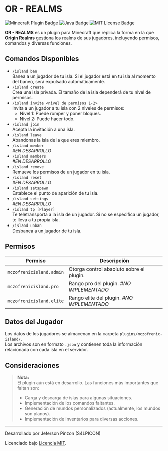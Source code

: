 <h1><strong>OR - REALMS</strong></h1>
<p>
  <img src="https://img.shields.io/badge/Minecraft-Plugin-brightgreen" alt="Minecraft Plugin Badge">
  <img src="https://img.shields.io/badge/Java-21-orange" alt="Java Badge">
  <img src="https://img.shields.io/badge/license-MIT-blue.svg" alt="MIT License Badge">
</p>

<p><strong>OR - REALMS</strong> es un plugin para Minecraft que replica la forma en la que <strong>Origin Realms</strong> gestiona los realms de sus jugadores, incluyendo permisos, comandos y diversas funciones.</p>

<h2><strong>Comandos Disponibles</strong></h2>
<ul>
  <li><code>/island ban</code> <br>
    Banea a un jugador de tu isla. Si el jugador está en tu isla al momento del baneo, será expulsado automáticamente.</li>
  <li><code>/island create</code> <br>
    Crea una isla privada. El tamaño de la isla dependerá de tu nivel de permisos.</li>
  <li><code>/island invite &lt;nivel de permisos 1-2&gt;</code> <br>
    Invita a un jugador a tu isla con 2 niveles de permisos: <br>
    <ul>
      <li>Nivel 1: Puede romper y poner bloques.</li>
      <li>Nivel 2: Puede hacer todo.</li>
    </ul>
  </li>
  <li><code>/island join</code> <br>
    Acepta la invitación a una isla.</li>
  <li><code>/island leave</code> <br>
    Abandonas la isla de la que eres miembro.</li>
  <li><code>/island member</code> <br>
    <em>#EN DESARROLLO</em></li>
  <li><code>/island members</code> <br>
    <em>#EN DESARROLLO</em></li>
  <li><code>/island remove</code> <br>
    Remueve los permisos de un jugador en tu isla.</li>
  <li><code>/island reset</code> <br>
    <em>#EN DESARROLLO</em></li>
  <li><code>/island setspawn</code> <br>
    Establece el punto de aparición de tu isla.</li>
  <li><code>/island settings</code> <br>
    <em>#EN DESARROLLO</em></li>
  <li><code>/island tp [Player]</code> <br>
    Te teletransporta a la isla de un jugador. Si no se especifica un jugador, te lleva a tu propia isla.</li>
  <li><code>/island unban</code> <br>
    Desbanea a un jugador de tu isla.</li>
</ul>

<h2><strong>Permisos</strong></h2>
<table>
  <thead>
    <tr>
      <th>Permiso</th>
      <th>Descripción</th>
    </tr>
  </thead>
  <tbody>
    <tr>
      <td><code>mczofrenicisland.admin</code></td>
      <td>Otorga control absoluto sobre el plugin.</td>
    </tr>
    <tr>
      <td><code>mczofrenicisland.pro</code></td>
      <td>Rango pro del plugin. <em>#NO IMPLEMENTADO</em></td>
    </tr>
    <tr>
      <td><code>mczofrenicisland.elite</code></td>
      <td>Rango elite del plugin. <em>#NO IMPLEMENTADO</em></td>
    </tr>
  </tbody>
</table>

<h2><strong>Datos del Jugador</strong></h2>
<p>Los datos de los jugadores se almacenan en la carpeta <code>plugins/mczofrenic-island/</code>.<br>
Los archivos son en formato <code>.json</code> y contienen toda la información relacionada con cada isla en el servidor.</p>

<h2><strong>Consideraciones</strong></h2>
<blockquote>
  <p><strong>Nota:</strong><br>
  El plugin aún está en desarrollo. Las funciones más importantes que faltan son:</p>
  <ul>
    <li>Carga y descarga de islas para algunas situaciones.</li>
    <li>Implementación de los comandos faltantes.</li>
    <li>Generación de mundos personalizados (actualmente, los mundos son planos).</li>
    <li>Implementación de inventarios para diversas acciones.</li>
  </ul>
</blockquote>

<hr>

<p>Desarrollado por Jeferson Pinzon (S4LPICON)<br>
<p>Licenciado bajo <a href="https://opensource.org/licenses/MIT">Licencia MIT</a>.</p>
</p>
